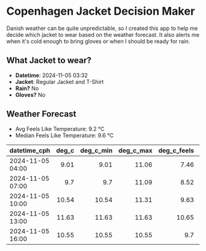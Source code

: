 
# Copenhagen Jacket Decision Maker

Danish weather can be quite unpredictable, so I created this app to help me decide which jacket to wear based on the weather forecast. 
It also alerts me when it's cold enough to bring gloves or when I should be ready for rain.

## What Jacket to wear?

- **Datetime**: 2024-11-05 03:32
- **Jacket**: Regular Jacket and T-Shirt
- **Rain?** No
- **Gloves?** No

## Weather Forecast
- Avg Feels Like Temperature: 9.2 °C
- Median Feels Like Temperature: 9.6 °C

| datetime_cph     |   deg_c |   deg_c_min |   deg_c_max |   deg_c_feels | weather   | wind   | rain   |
|:-----------------|--------:|------------:|------------:|--------------:|:----------|:-------|:-------|
| 2024-11-05 04:00 |    9.01 |        9.01 |       11.06 |          7.46 | Clouds    | Low    | None   |
| 2024-11-05 07:00 |    9.7  |        9.7  |       11.09 |          8.52 | Clouds    | Low    | None   |
| 2024-11-05 10:00 |   10.54 |       10.54 |       11.31 |          9.63 | Clouds    | Low    | None   |
| 2024-11-05 13:00 |   11.63 |       11.63 |       11.63 |         10.65 | Clouds    | Low    | None   |
| 2024-11-05 16:00 |   10.55 |       10.55 |       10.55 |          9.7  | Clouds    | Low    | None   |
        